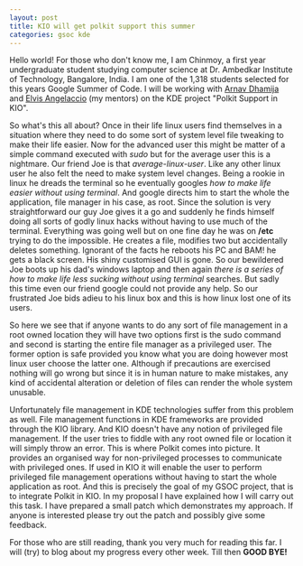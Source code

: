 ```yaml
---
layout: post
title: KIO will get polkit support this summer
categories: gsoc kde
---
```


Hello world! For those who don't know me, I am Chinmoy, a first year undergraduate student studying computer science at Dr. Ambedkar Institute of Technology, Bangalore, India. I am one of the 1,318 students selected for this years Google Summer of Code. I will be working with [Arnav Dhamija](arnavdhamija.com) and [Elvis Angelaccio](eang.it) (my mentors) on the KDE project "Polkit Support in KIO".

So what's this all about? Once in their life linux users find themselves in a situation where they need to do some sort of system level file tweaking to make their life easier. Now for the advanced user this might be matter of a simple command executed with *sudo* but for the average user this is a nightmare. Our friend Joe is that *average-linux-user*. Like any other linux user he also felt the need to make system level changes. Being a rookie in linux he dreads the terminal so he eventually googles *how to make life easier without using terminal*. And google directs him to start the whole the application, file manager in his case, as root. Since the solution is very straightforward our guy Joe gives it a go and suddenly he finds himself doing all sorts of godly linux hacks without having to use much of the terminal. Everything was going well but on one fine day he was on **/etc** trying to do the impossible. He creates a file, modifies two but accidentally deletes something. Ignorant of the facts he reboots his PC and BAM! he gets a black screen. His shiny customised GUI is gone. So our bewildered Joe boots up his dad's windows laptop and then again *there is a series of how to make life less sucking without using terminal* searches. But sadly this time even our friend google could not provide any help. So our frustrated Joe bids adieu to his linux box and this is how linux lost one of its users.

So here we see that if anyone wants to do any sort of file management in a root owned location they will have two options first is the sudo command and second is starting the entire file manager as a privileged user. The former option is safe provided you know what you are doing however most linux user choose the latter one. Although if precautions are exercised nothing will go wrong but since it is in human nature to make mistakes, any kind of accidental alteration or deletion of files can render the whole system unusable.

Unfortunately file management in KDE technologies suffer from this problem as well. File management functions in KDE frameworks are provided through the KIO library. And KIO doesn't have any notion of privileged file management. If the user tries to fiddle with any root owned file or location it will simply throw an error. This is where Polkit comes into picture. It provides an organised way for non-privileged processes to communicate with privileged ones. If used in KIO it will enable the user to perform privileged file management operations without having to start the whole application as root. And this is precisely the goal of my GSOC project, that is to integrate Polkit in KIO. In my proposal I have explained how I will carry out this task. I have prepared a small patch which demonstrates my approach. If anyone is interested please try out the patch and possibly give some feedback.

For those who are still reading, thank you very much for reading this far. I will (try) to blog about my progress every other week. Till then **GOOD BYE!**
